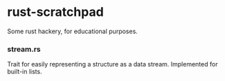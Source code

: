 rust-scratchpad
===============

Some rust hackery, for educational purposes.

### stream.rs
Trait for easily representing a structure as a data stream. Implemented for built-in lists. 
